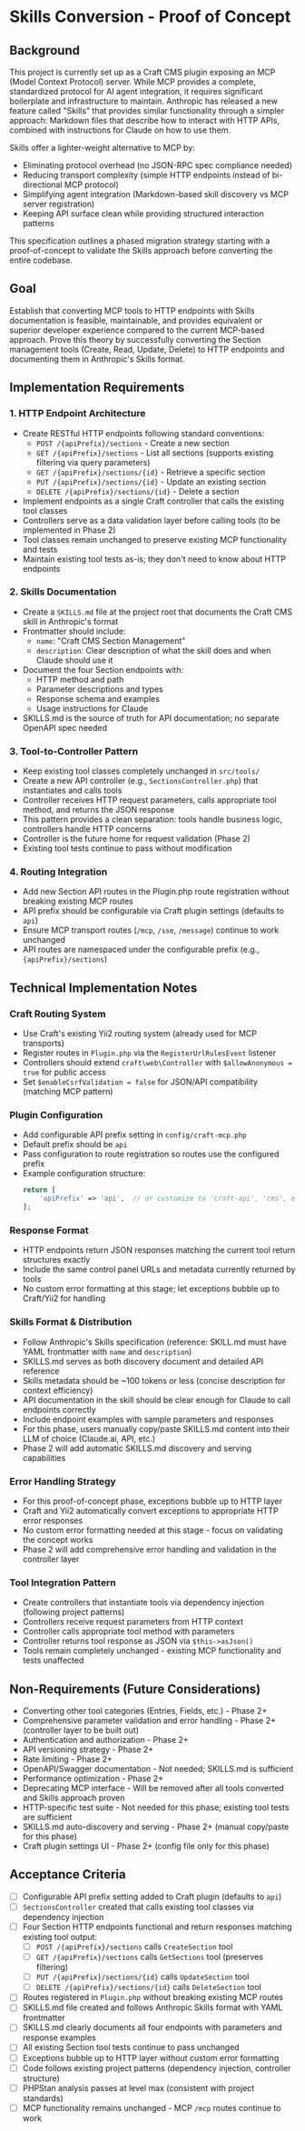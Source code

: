 # Skills Conversion - Proof of Concept

## Background

This project is currently set up as a Craft CMS plugin exposing an MCP (Model Context Protocol) server. While MCP provides a complete, standardized protocol for AI agent integration, it requires significant boilerplate and infrastructure to maintain. Anthropic has released a new feature called "Skills" that provides similar functionality through a simpler approach: Markdown files that describe how to interact with HTTP APIs, combined with instructions for Claude on how to use them.

Skills offer a lighter-weight alternative to MCP by:
- Eliminating protocol overhead (no JSON-RPC spec compliance needed)
- Reducing transport complexity (simple HTTP endpoints instead of bi-directional MCP protocol)
- Simplifying agent integration (Markdown-based skill discovery vs MCP server registration)
- Keeping API surface clean while providing structured interaction patterns

This specification outlines a phased migration strategy starting with a proof-of-concept to validate the Skills approach before converting the entire codebase.

## Goal

Establish that converting MCP tools to HTTP endpoints with Skills documentation is feasible, maintainable, and provides equivalent or superior developer experience compared to the current MCP-based approach. Prove this theory by successfully converting the Section management tools (Create, Read, Update, Delete) to HTTP endpoints and documenting them in Anthropic's Skills format.

## Implementation Requirements

### 1. HTTP Endpoint Architecture
- Create RESTful HTTP endpoints following standard conventions:
  - `POST /{apiPrefix}/sections` - Create a new section
  - `GET /{apiPrefix}/sections` - List all sections (supports existing filtering via query parameters)
  - `GET /{apiPrefix}/sections/{id}` - Retrieve a specific section
  - `PUT /{apiPrefix}/sections/{id}` - Update an existing section
  - `DELETE /{apiPrefix}/sections/{id}` - Delete a section
- Implement endpoints as a single Craft controller that calls the existing tool classes
- Controllers serve as a data validation layer before calling tools (to be implemented in Phase 2)
- Tool classes remain unchanged to preserve existing MCP functionality and tests
- Maintain existing tool tests as-is; they don't need to know about HTTP endpoints

### 2. Skills Documentation
- Create a `SKILLS.md` file at the project root that documents the Craft CMS skill in Anthropic's format
- Frontmatter should include:
  - `name`: "Craft CMS Section Management"
  - `description`: Clear description of what the skill does and when Claude should use it
- Document the four Section endpoints with:
  - HTTP method and path
  - Parameter descriptions and types
  - Response schema and examples
  - Usage instructions for Claude
- SKILLS.md is the source of truth for API documentation; no separate OpenAPI spec needed

### 3. Tool-to-Controller Pattern
- Keep existing tool classes completely unchanged in `src/tools/`
- Create a new API controller (e.g., `SectionsController.php`) that instantiates and calls tools
- Controller receives HTTP request parameters, calls appropriate tool method, and returns the JSON response
- This pattern provides a clean separation: tools handle business logic, controllers handle HTTP concerns
- Controller is the future home for request validation (Phase 2)
- Existing tool tests continue to pass without modification

### 4. Routing Integration
- Add new Section API routes in the Plugin.php route registration without breaking existing MCP routes
- API prefix should be configurable via Craft plugin settings (defaults to `api`)
- Ensure MCP transport routes (`/mcp`, `/sse`, `/message`) continue to work unchanged
- API routes are namespaced under the configurable prefix (e.g., `{apiPrefix}/sections`)

## Technical Implementation Notes

### Craft Routing System
- Use Craft's existing Yii2 routing system (already used for MCP transports)
- Register routes in `Plugin.php` via the `RegisterUrlRulesEvent` listener
- Controllers should extend `craft\web\Controller` with `$allowAnonymous = true` for public access
- Set `$enableCsrfValidation = false` for JSON/API compatibility (matching MCP pattern)

### Plugin Configuration
- Add configurable API prefix setting in `config/craft-mcp.php`
- Default prefix should be `api`
- Pass configuration to route registration so routes use the configured prefix
- Example configuration structure:
  ```php
  return [
      'apiPrefix' => 'api',  // or customize to 'craft-api', 'cms', etc.
  ];
  ```

### Response Format
- HTTP endpoints return JSON responses matching the current tool return structures exactly
- Include the same control panel URLs and metadata currently returned by tools
- No custom error formatting at this stage; let exceptions bubble up to Craft/Yii2 for handling

### Skills Format & Distribution
- Follow Anthropic's Skills specification (reference: SKILL.md must have YAML frontmatter with `name` and `description`)
- SKILLS.md serves as both discovery document and detailed API reference
- Skills metadata should be ~100 tokens or less (concise description for context efficiency)
- API documentation in the skill should be clear enough for Claude to call endpoints correctly
- Include endpoint examples with sample parameters and responses
- For this phase, users manually copy/paste SKILLS.md content into their LLM of choice (Claude.ai, API, etc.)
- Phase 2 will add automatic SKILLS.md discovery and serving capabilities

### Error Handling Strategy
- For this proof-of-concept phase, exceptions bubble up to HTTP layer
- Craft and Yii2 automatically convert exceptions to appropriate HTTP error responses
- No custom error formatting needed at this stage - focus on validating the concept works
- Phase 2 will add comprehensive error handling and validation in the controller layer

### Tool Integration Pattern
- Create controllers that instantiate tools via dependency injection (following project patterns)
- Controllers receive request parameters from HTTP context
- Controller calls appropriate tool method with parameters
- Controller returns tool response as JSON via `$this->asJson()`
- Tools remain completely unchanged - existing MCP functionality and tests unaffected

## Non-Requirements (Future Considerations)

- Converting other tool categories (Entries, Fields, etc.) - Phase 2+
- Comprehensive parameter validation and error handling - Phase 2+ (controller layer to be built out)
- Authentication and authorization - Phase 2+
- API versioning strategy - Phase 2+
- Rate limiting - Phase 2+
- OpenAPI/Swagger documentation - Not needed; SKILLS.md is sufficient
- Performance optimization - Phase 2+
- Deprecating MCP interface - Will be removed after all tools converted and Skills approach proven
- HTTP-specific test suite - Not needed for this phase; existing tool tests are sufficient
- SKILLS.md auto-discovery and serving - Phase 2+ (manual copy/paste for this phase)
- Craft plugin settings UI - Phase 2+ (config file only for this phase)

## Acceptance Criteria

- [ ] Configurable API prefix setting added to Craft plugin (defaults to `api`)
- [ ] `SectionsController` created that calls existing tool classes via dependency injection
- [ ] Four Section HTTP endpoints functional and return responses matching existing tool output:
  - [ ] `POST /{apiPrefix}/sections` calls `CreateSection` tool
  - [ ] `GET /{apiPrefix}/sections` calls `GetSections` tool (preserves filtering)
  - [ ] `PUT /{apiPrefix}/sections/{id}` calls `UpdateSection` tool
  - [ ] `DELETE /{apiPrefix}/sections/{id}` calls `DeleteSection` tool
- [ ] Routes registered in `Plugin.php` without breaking existing MCP routes
- [ ] SKILLS.md file created and follows Anthropic Skills format with YAML frontmatter
- [ ] SKILLS.md clearly documents all four endpoints with parameters and response examples
- [ ] All existing Section tool tests continue to pass unchanged
- [ ] Exceptions bubble up to HTTP layer without custom error formatting
- [ ] Code follows existing project patterns (dependency injection, controller structure)
- [ ] PHPStan analysis passes at level max (consistent with project standards)
- [ ] MCP functionality remains unchanged - MCP `/mcp` routes continue to work
